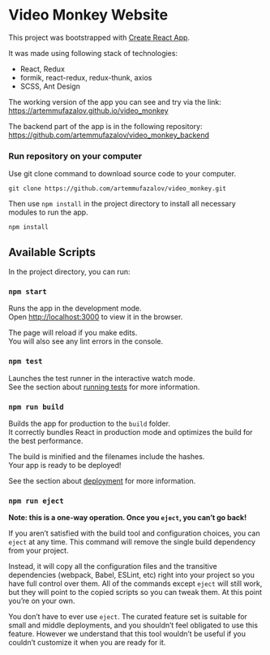 # Video Monkey Website

This project was bootstrapped with [Create React App](https://github.com/facebook/create-react-app).

It was made using following stack of technologies:
* React, Redux
* formik, react-redux, redux-thunk, axios
* SCSS, Ant Design

The working version of the app you can see and try via the link: https://artemmufazalov.github.io/video_monkey

The backend part of the app is in the following repository: https://github.com/artemmufazalov/video_monkey_backend
### Run repository on your computer
Use git clone command to download source code to your computer.
```
git clone https://github.com/artemmufazalov/video_monkey.git
```
Then use `npm install` in the project directory to install all necessary modules to run the app.
```
npm install
```
## Available Scripts

In the project directory, you can run:

### `npm start`

Runs the app in the development mode.<br />
Open [http://localhost:3000](http://localhost:3000) to view it in the browser.

The page will reload if you make edits.<br />
You will also see any lint errors in the console.

### `npm test`

Launches the test runner in the interactive watch mode.<br />
See the section about [running tests](https://facebook.github.io/create-react-app/docs/running-tests) for more information.

### `npm run build`

Builds the app for production to the `build` folder.<br />
It correctly bundles React in production mode and optimizes the build for the best performance.

The build is minified and the filenames include the hashes.<br />
Your app is ready to be deployed!

See the section about [deployment](https://facebook.github.io/create-react-app/docs/deployment) for more information.

### `npm run eject`

**Note: this is a one-way operation. Once you `eject`, you can’t go back!**

If you aren’t satisfied with the build tool and configuration choices, you can `eject` at any time. This command will remove the single build dependency from your project.

Instead, it will copy all the configuration files and the transitive dependencies (webpack, Babel, ESLint, etc) right into your project so you have full control over them. All of the commands except `eject` will still work, but they will point to the copied scripts so you can tweak them. At this point you’re on your own.

You don’t have to ever use `eject`. The curated feature set is suitable for small and middle deployments, and you shouldn’t feel obligated to use this feature. However we understand that this tool wouldn’t be useful if you couldn’t customize it when you are ready for it.